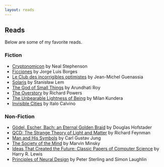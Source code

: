```yaml
---
layout: reads
---
```


## Reads

Below are some of my favorite reads.

### Fiction
* <a href="https://www.goodreads.com/book/show/816.Cryptonomicon">Cryptonomicon</a> by Neal Stephenson
* <a href="https://www.goodreads.com/book/show/426504.Ficciones">Ficciones</a> by Jorge Luis Borges
* <a href="https://www.goodreads.com/book/show/6814059-le-club-des-incorrigibles-optimistes">Le Club des incorrigibles optimistes</a> by Jean-Michel Guenassia
* <a href="https://www.goodreads.com/book/show/95558.Solaris">Solaris</a> by Stanisław Lem
* <a href="https://www.goodreads.com/book/show/9777.The_God_of_Small_Things?ac=1&from_search=true&qid=0CEWJTkGm3&rank=1">The God of Small Things</a> by Arundhati Roy
* <a href="https://www.goodreads.com/book/show/40180098-the-overstory">The Overstory</a> by Richard Powers
*  <a href="https://www.goodreads.com/book/show/9717.The_Unbearable_Lightness_of_Being">The Unbearable Lightness of Being</a> by Milan Kundera
* <a href="https://www.goodreads.com/book/show/9809.Invisible_Cities">Invisible Cities</a> by Italo Calvino

### Non-Fiction
* <a href="https://www.goodreads.com/book/show/24113.G_del_Escher_Bach">Gödel, Escher, Bach: an Eternal Golden Braid</a> by Douglas Hofstader
* <a href="https://www.goodreads.com/book/show/5552.QED?from_search=true&from_srp=true&qid=9cYysFaZM4&rank=10">QCD: The Strange Theory of Light and Matter</a> by Richard Feynman
* <a href="https://goodreads.com/book/show/123632.Man_and_His_Symbols">Man and His Symbols</a> by Carl Gustav Jung
* <a href="https://www.goodreads.com/book/show/326790.The_Society_of_Mind">The Society of the Mind</a> by Marvin Minsky
* <a href="https://mitpress.mit.edu/books/ideas-created-future">Ideas That Created the Future: Classic Papers of Computer Science</a> by Harry R. Lewis
* <a href="https://www.goodreads.com/book/show/23582015-principles-of-neural-design">Principles of Neural Design</a> by Peter Sterling and Simon Laughlin

<br>